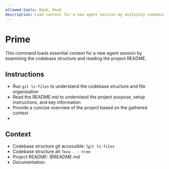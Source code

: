 ```yaml
---
allowed-tools: Bash, Read
description: Load context for a new agent session by analyzing codebase structure and README
---
```


# Prime

This command loads essential context for a new agent session by examining the codebase structure and reading the project README.

## Instructions

- Run `git ls-files` to understand the codebase structure and file organization
- Read the README.md to understand the project purpose, setup instructions, and key information
- Provide a concise overview of the project based on the gathered context
-

## Context

- Codebase structure git accessible: !`git ls-files`
- Codebase structure all: !`eza . --tree`
- Project README: @README.md
- Documentation:
  <!-- - @ai_docs/cc_hooks_docs.md
  - @ai_docs/uv-single-file-scripts.md -->
